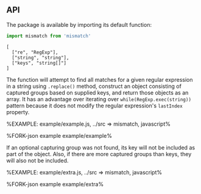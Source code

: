 
## API

The package is available by importing its default function:

```js
import mismatch from 'mismatch'
```

```### mismatch
[
  ["re", "RegExp"],
  ["string", "string"],
  ["keys", "string[]"]
]
```

The function will attempt to find all matches for a given regular expression in a string using `.replace()` method, construct an object consisting of captured groups based on supplied keys, and return those objects as an array. It has an advantage over iterating over `while(RegExp.exec(string))` pattern because it does not modify the regular expression's `lastIndex` property.

%EXAMPLE: example/example.js, ../src => mismatch, javascript%

%FORK-json example example/example%

If an optional capturing group was not found, its key will not be included as part of the object. Also, if there are more captured groups than keys, they will also not be included.

%EXAMPLE: example/extra.js, ../src => mismatch, javascript%

%FORK-json example example/extra%
